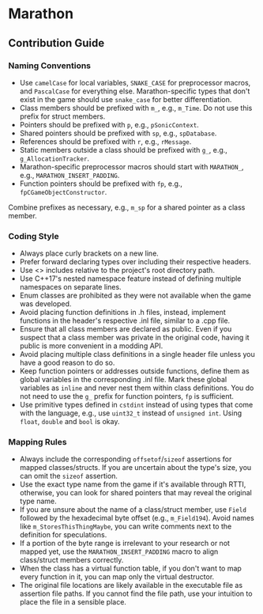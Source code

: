# Marathon

## Contribution Guide

### Naming Conventions

- Use `camelCase` for local variables, `SNAKE_CASE` for preprocessor macros, and `PascalCase` for everything else. Marathon-specific types that don't exist in the game should use `snake_case` for better differentiation.
- Class members should be prefixed with `m_`, e.g., `m_Time`. Do not use this prefix for struct members.
- Pointers should be prefixed with `p`, e.g., `pSonicContext`.
- Shared pointers should be prefixed with `sp`, e.g., `spDatabase`.
- References should be prefixed with `r`, e.g., `rMessage`.
- Static members outside a class should be prefixed with `g_`, e.g., `g_AllocationTracker`.
- Marathon-specific preprocessor macros should start with `MARATHON_`, e.g., `MARATHON_INSERT_PADDING`.
- Function pointers should be prefixed with `fp`, e.g., `fpCGameObjectConstructor`.

Combine prefixes as necessary, e.g., `m_sp` for a shared pointer as a class member.

### Coding Style

- Always place curly brackets on a new line.
- Prefer forward declaring types over including their respective headers.
- Use <> includes relative to the project's root directory path.
- Use C++17's nested namespace feature instead of defining multiple namespaces on separate lines.
- Enum classes are prohibited as they were not available when the game was developed.
- Avoid placing function definitions in .h files, instead, implement functions in the header's respective .inl file, similar to a .cpp file.
- Ensure that all class members are declared as public. Even if you suspect that a class member was private in the original code, having it public is more convenient in a modding API.
- Avoid placing multiple class definitions in a single header file unless you have a good reason to do so.
- Keep function pointers or addresses outside functions, define them as global variables in the corresponding .inl file. Mark these global variables as `inline` and never nest them within class definitions. You do not need to use the `g_` prefix for function pointers, `fp` is sufficient.
- Use primitive types defined in `cstdint` instead of using types that come with the language, e.g., use `uint32_t` instead of `unsigned int`. Using `float`, `double` and `bool` is okay.

### Mapping Rules

- Always include the corresponding `offsetof`/`sizeof` assertions for mapped classes/structs. If you are uncertain about the type's size, you can omit the `sizeof` assertion.
- Use the exact type name from the game if it's available through RTTI, otherwise, you can look for shared pointers that may reveal the original type name.
- If you are unsure about the name of a class/struct member, use `Field` followed by the hexadecimal byte offset (e.g., `m_Field194`). Avoid names like `m_StoresThisThingMaybe`, you can write comments next to the definition for speculations.
- If a portion of the byte range is irrelevant to your research or not mapped yet, use the `MARATHON_INSERT_PADDING` macro to align class/struct members correctly.
- When the class has a virtual function table, if you don't want to map every function in it, you can map only the virtual destructor.
- The original file locations are likely available in the executable file as assertion file paths. If you cannot find the file path, use your intuition to place the file in a sensible place.